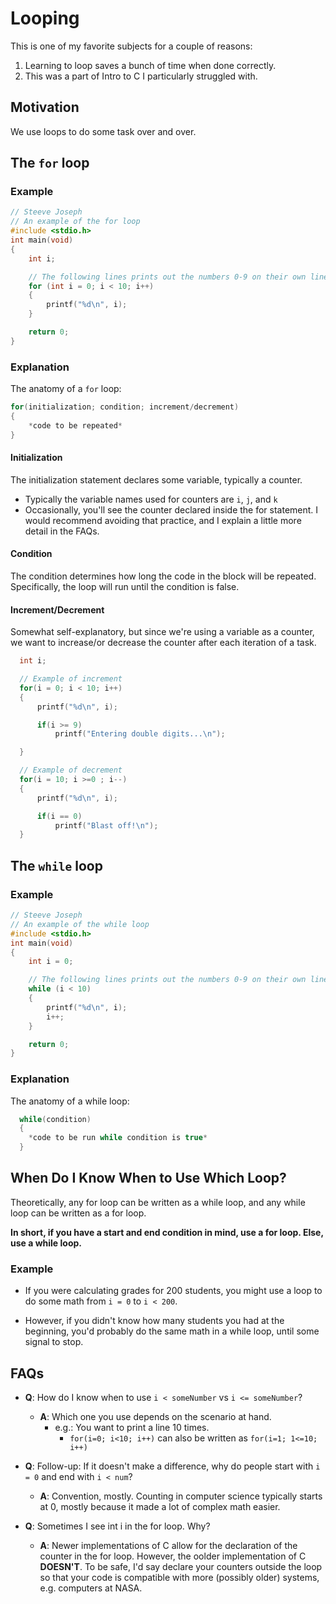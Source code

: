 # Looping

This is one of my favorite subjects for a couple of reasons:

1. Learning to loop saves a bunch of time when done correctly.
2. This was a part of Intro to C I particularly struggled with.

## Motivation

We use loops to do some task over and over.

## The `for` loop

### Example

```c
// Steeve Joseph
// An example of the for loop
#include <stdio.h>
int main(void)
{
    int i;

    // The following lines prints out the numbers 0-9 on their own line.
    for (int i = 0; i < 10; i++)
    {
        printf("%d\n", i);
    }

    return 0;
}
```

### Explanation

The anatomy of a `for` loop:

```c
for(initialization; condition; increment/decrement)
{
    *code to be repeated*
}
```

#### Initialization

The initialization statement declares some variable, typically a counter.

- Typically the variable names used for counters are `i`, `j`, and `k`
- Occasionally, you'll see the counter declared inside the for statement. I would recommend avoiding that practice, and I explain a little more detail in the FAQs.

#### Condition

The condition determines how long the code in the block will be repeated. Specifically, the loop will run until the condition is false.

#### Increment/Decrement

Somewhat self-explanatory, but since we're using a variable as a counter, we want to increase/or decrease the counter after each iteration of a task.

  ```c
    int i;
  
    // Example of increment
    for(i = 0; i < 10; i++) 
    {
        printf("%d\n", i);

        if(i >= 9)
            printf("Entering double digits...\n");

    }

    // Example of decrement
    for(i = 10; i >=0 ; i--) 
    {
        printf("%d\n", i);

        if(i == 0)
            printf("Blast off!\n");
    }
  ```
  
## The `while` loop

### Example

```c
// Steeve Joseph
// An example of the while loop
#include <stdio.h>
int main(void)
{
    int i = 0;

    // The following lines prints out the numbers 0-9 on their own line.
    while (i < 10)
    {
        printf("%d\n", i);
        i++;
    }

    return 0;
}
```

### Explanation

The anatomy of a while loop:

```c
  while(condition)
  {
    *code to be run while condition is true*
  }

```

## When Do I Know When to Use Which Loop?

Theoretically, any for loop can be written as a while loop, and any while loop can be written as a for loop.

**In short, if you have a start and end condition in mind, use a for loop. Else, use a while loop.**

### Example

- If you were calculating grades for 200 students, you might use a loop to do some math from `i = 0` to `i < 200`. 
  
- However, if you didn't know how many students you had at the beginning, you'd probably do the same math in a while loop, until some signal to stop.

## FAQs

- **Q**: How do I know when to use `i < someNumber` vs `i <= someNumber`?

  - **A**: Which one you use depends on the scenario at hand.
    - e.g.: You want to print a line 10 times.
      - `for(i=0; i<10; i++)` can also be written as `for(i=1; 1<=10; i++)`

- **Q**: Follow-up: If it doesn't make a difference, why do people start with `i = 0` and end with `i < num`?

  - **A**: Convention, mostly. Counting in computer science typically starts at 0, mostly because it made a lot of complex math easier.

- **Q**: Sometimes I see int i in the for loop. Why?
  - **A**: Newer implementations of C allow for the declaration of the counter in the for loop. However, the oolder implementation of C **DOESN'T**. To be safe, I'd say declare your counters outside the loop so that your code is compatible with more (possibly older) systems, e.g. computers at NASA.
